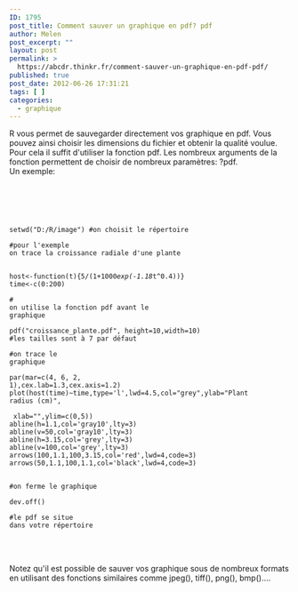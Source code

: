 ```yaml
---
ID: 1795
post_title: Comment sauver un graphique en pdf? pdf
author: Melen
post_excerpt: ""
layout: post
permalink: >
  https://abcdr.thinkr.fr/comment-sauver-un-graphique-en-pdf-pdf/
published: true
post_date: 2012-06-26 17:31:21
tags: [ ]
categories:
  - graphique
---
```

R vous permet de sauvegarder directement vos graphique en pdf. Vous pouvez ainsi choisir les dimensions du fichier et obtenir la qualité voulue. Pour cela il suffit d'utiliser la fonction pdf. Les nombreux arguments de la fonction permettent de choisir de nombreux paramètres: ?pdf.<br />Un exemple:<br /><br /><br /> <pre><code><br /><br /> setwd("D:/R/image") #on choisit le répertoire<br /><br />#pour l'exemple on trace la croissance radiale d'une plante<br /><br /> host&lt;-function(t){5/(1+1000*exp(-1.18*t^0.4))}<br />time&lt;-c(0:200)<br /><br /># on utilise la fonction pdf avant le graphique<br /><br />pdf("croissance_plante.pdf", height=10,width=10) #les tailles sont à 7 par défaut<br /><br />#on trace le graphique<br /><br />par(mar=c(4, 6, 2, 1),cex.lab=1.3,cex.axis=1.2)<br />plot(host(time)~time,type='l',lwd=4.5,col="grey",ylab="Plant radius (cm)",<br />    xlab="",ylim=c(0,5))<br />abline(h=1.1,col='gray10',lty=3)<br />abline(v=50,col='gray10',lty=3)<br />abline(h=3.15,col='grey',lty=3)<br />abline(v=100,col='grey',lty=3)<br />arrows(100,1.1,100,3.15,col='red',lwd=4,code=3)<br />arrows(50,1.1,100,1.1,col='black',lwd=4,code=3)<br /><br /> #on ferme le graphique<br /><br />dev.off()<br /><br />#le pdf se situe dans votre répertoire<br /> <br /></code></pre> <br /><br />Notez qu'il est possible de sauver vos graphique sous de nombreux formats en utilisant des fonctions similaires comme jpeg(), tiff(), png(), bmp()....<br /><br /><br />